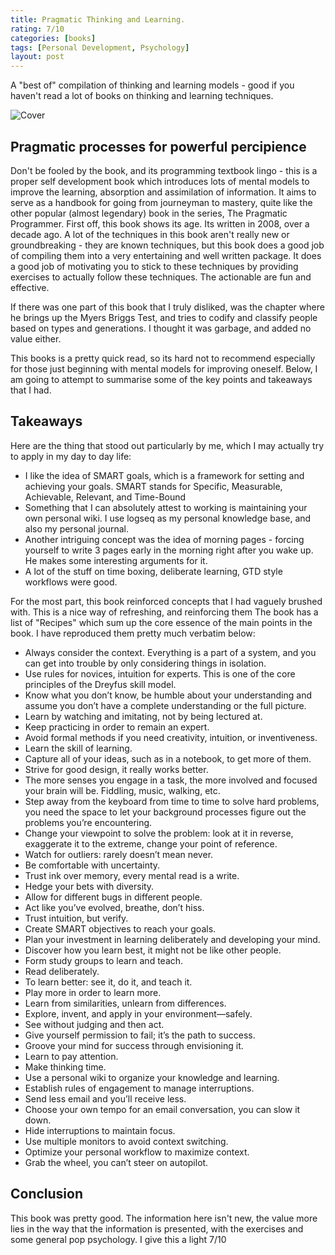 ```yaml
---
title: Pragmatic Thinking and Learning.
rating: 7/10
categories: [books]
tags: [Personal Development, Psychology]
layout: post
---
```


A "best of" compilation of thinking and learning models - good if you haven't read a lot of books on thinking and learning techniques.

![Cover](https://i.gr-assets.com/images/S/compressed.photo.goodreads.com/books/1390692774l/3063393.jpg)
## Pragmatic processes for powerful percipience
Don't be fooled by the book, and its programming textbook lingo - this is a proper self development book which introduces lots of mental models to improve the learning, absorption and assimilation of information. It aims to serve as a handbook for going from journeyman to mastery, quite like the other popular (almost legendary) book in the series, The Pragmatic Programmer.  First off, this book shows its age. Its written in 2008, over a decade ago. A lot of the techniques in this book aren't really new or groundbreaking - they are known techniques, but this book does a good job of compiling them into a very entertaining and well written package. It does a good job of motivating you to stick to these techniques by providing exercises to actually follow these techniques. The actionable are fun and effective.

If there was one part of this book that I truly disliked, was the chapter where he brings up the Myers Briggs Test, and tries to codify and classify people based on types and generations. I thought it was garbage, and added no value either. 

This books is a pretty quick read, so its hard not to recommend especially for those just beginning with mental models for improving oneself. Below, I am going to attempt to summarise some of the key points and takeaways that I had.
## Takeaways
Here are the thing that stood out particularly by me, which I may actually try to apply in my day to day life:
* I like the idea of SMART goals, which is a framework for setting and achieving your goals. SMART stands for Specific, Measurable, Achievable, Relevant, and Time-Bound
* Something that I can absolutely attest to working is maintaining your own personal wiki. I use logseq as my personal knowledge base, and also my personal journal.
* Another intriguing concept was the idea of morning pages - forcing yourself to write 3 pages early in the morning right after you wake up. He makes some interesting arguments for it.
* A lot of the stuff on time boxing, deliberate learning, GTD style workflows were good. 

For the most part, this book reinforced concepts that I had vaguely brushed with. This is a nice way of refreshing, and reinforcing them
The book has a list of "Recipes" which sum up the core essence of the main points in the book. I have reproduced them pretty much verbatim below:
* Always consider the context. Everything is a part of a system, and you can get into trouble by only considering things in isolation.
* Use rules for novices, intuition for experts. This is one of the core principles of the Dreyfus skill model.
* Know what you don’t know, be humble about your understanding and assume you don’t have a complete understanding or the full picture.
* Learn by watching and imitating, not by being lectured at.
* Keep practicing in order to remain an expert.
* Avoid formal methods if you need creativity, intuition, or inventiveness.
* Learn the skill of learning.
* Capture all of your ideas, such as in a notebook, to get more of them.
* Strive for good design, it really works better.
* The more senses you engage in a task, the more involved and focused your brain will be. Fiddling, music, walking, etc.
* Step away from the keyboard from time to time to solve hard problems, you need the space to let your background processes figure out the problems you’re encountering.
* Change your viewpoint to solve the problem: look at it in reverse, exaggerate it to the extreme, change your point of reference.
* Watch for outliers: rarely doesn’t mean never.
* Be comfortable with uncertainty.
* Trust ink over memory, every mental read is a write.
* Hedge your bets with diversity.
* Allow for different bugs in different people.
* Act like you’ve evolved, breathe, don’t hiss.
* Trust intuition, but verify.
* Create SMART objectives to reach your goals.
* Plan your investment in learning deliberately and developing your mind.
* Discover how you learn best, it might not be like other people.
* Form study groups to learn and teach.
* Read deliberately.
* To learn better: see it, do it, and teach it.
* Play more in order to learn more.
* Learn from similarities, unlearn from differences.
* Explore, invent, and apply in your environment—safely.
* See without judging and then act.
* Give yourself permission to fail; it’s the path to success.
* Groove your mind for success through envisioning it.
* Learn to pay attention.
* Make thinking time.
* Use a personal wiki to organize your knowledge and learning.
* Establish rules of engagement to manage interruptions.
* Send less email and you’ll receive less.
* Choose your own tempo for an email conversation, you can slow it down.
* Hide interruptions to maintain focus.
* Use multiple monitors to avoid context switching.
* Optimize your personal workflow to maximize context.
* Grab the wheel, you can’t steer on autopilot.
## Conclusion
This book was pretty good. The information here isn't new, the value more lies in the way that the information is presented, with the exercises and some general pop psychology. I give this a light 7/10
